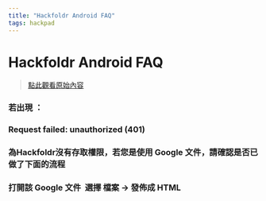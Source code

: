 ```yaml
---
title: "Hackfoldr Android FAQ"
tags: hackpad
---
```


# Hackfoldr Android FAQ

> [點此觀看原始內容](https://g0v.hackpad.tw/0zxVwpnzXw3)



### 若出現 ：

### Request failed: unauthorized (401)

### 為Hackfoldr沒有存取權限，若您是使用 Google 文件，請確認是否已做了下面的流程


### 打開該 Google 文件  選擇 檔案 -> 發佈成 HTML



